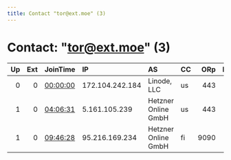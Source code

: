 ```yaml
---
title: Contact "tor@ext.moe" (3)
---
```


# Contact: "tor@ext.moe" (3)

|   Up |   Ext | JoinTime                                                                                              | IP              | AS                  | CC   |   ORp |   Dirp | OS    | Version   | Nickname   |   eFamMembers |
|-----:|------:|:------------------------------------------------------------------------------------------------------|:----------------|:--------------------|:-----|------:|-------:|:------|:----------|:-----------|--------------:|
|    0 |     0 | [00:00:00](https://nusenu.github.io/OrNetStats/w/relay/E519B1396D5A69A49CB7A672E4292970BC8735E5.html) | 172.104.242.184 | Linode, LLC         | us   |   443 |      0 | Linux | 0.4.7.8   | MoeRelay01 |             3 |
|    1 |     0 | [04:06:31](https://nusenu.github.io/OrNetStats/w/relay/B8F6D76516981F3070F54C0E442AF486473D1300.html) | 5.161.105.239   | Hetzner Online GmbH | us   |   443 |      0 | Linux | 0.4.7.8   | MoeRelay03 |             3 |
|    1 |     0 | [09:46:28](https://nusenu.github.io/OrNetStats/w/relay/D1E8E8BAA062A364D3F366595D5AB270CD2848B4.html) | 95.216.169.234  | Hetzner Online GmbH | fi   |  9090 |      0 | Linux | 0.4.7.8   | MoeRelay02 |             3 |

